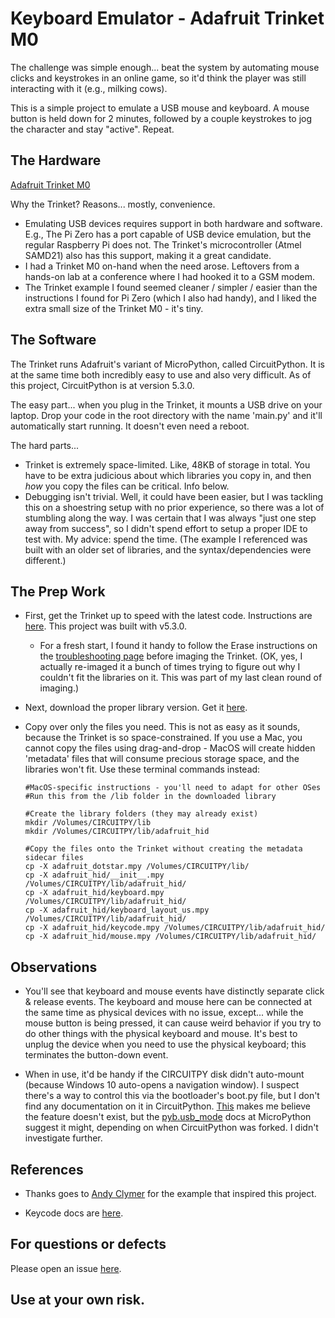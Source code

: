 # Keyboard Emulator - Adafruit Trinket M0

The challenge was simple enough... beat the system by automating mouse clicks and
keystrokes in an online game, so it'd think the player was still interacting with it
(e.g., milking cows).

This is a simple project to emulate a USB mouse and keyboard.  A mouse button is held down
for 2 minutes, followed by a couple keystrokes to jog the character and stay "active".
Repeat.


## The Hardware

[Adafruit Trinket M0](https://learn.adafruit.com/adafruit-trinket-m0-circuitpython-arduino)

Why the Trinket?  Reasons... mostly, convenience.
- Emulating USB devices requires support in both hardware and software.
  E.g., The Pi Zero has a port capable of USB device emulation, but the regular Raspberry
  Pi does not.  The Trinket's microcontroller (Atmel SAMD21) also has this support, making
  it a great candidate.
- I had a Trinket M0 on-hand when the need arose.  Leftovers from a hands-on lab at a
  conference where I had hooked it to a GSM modem.
- The Trinket example I found seemed cleaner / simpler / easier than the instructions I
  found for Pi Zero (which I also had handy), and I liked the extra small size of the
  Trinket M0 - it's tiny.


## The Software

The Trinket runs Adafruit's variant of MicroPython, called CircuitPython.  It is at the
same time both incredibly easy to use and also very difficult.  As of this project,
CircuitPython is at version 5.3.0.

The easy part... when you plug in the Trinket, it mounts a USB drive on your laptop.  Drop
your code in the root directory with the name 'main.py' and it'll automatically start
running.  It doesn't even need a reboot.

The hard parts...
- Trinket is extremely space-limited.  Like, 48KB of storage in total.  You have to be
  extra judicious about which libraries you copy in, and then *how* you copy the files can
  be critical.  Info below.
- Debugging isn't trivial.  Well, it could have been easier, but I was tackling this on a
  shoestring setup with no prior experience, so there was a lot of stumbling along the
  way.  I was certain that I was always "just one step away from success", so I didn't
  spend effort to setup a proper IDE to test with.  My advice: spend the time.
  (The example I referenced was built with an older set of libraries, and the
  syntax/dependencies were different.)


## The Prep Work

- First, get the Trinket up to speed with the latest code.
  Instructions are [here](https://learn.adafruit.com/adafruit-trinket-m0-circuitpython-arduino/circuitpython).
  This project was built with v5.3.0.

    - For a fresh start, I found it handy to follow the Erase instructions on the
      [troubleshooting page](https://learn.adafruit.com/adafruit-trinket-m0-circuitpython-arduino/troubleshooting)
      before imaging the Trinket.  (OK, yes, I actually re-imaged it a bunch of times
      trying to figure out why I couldn't fit the libraries on it.  This was part of my
      last clean round of imaging.)

- Next, download the proper library version.
  Get it [here](https://learn.adafruit.com/welcome-to-circuitpython/circuitpython-libraries).

- Copy over only the files you need.  This is not as easy as it sounds, because the
  Trinket is so space-constrained.  If you use a Mac, you cannot copy the files using
  drag-and-drop - MacOS will create hidden 'metadata' files that will consume precious
  storage space, and the libraries won't fit.  Use these terminal commands instead:

    ```
    #MacOS-specific instructions - you'll need to adapt for other OSes
    #Run this from the /lib folder in the downloaded library
    
    #Create the library folders (they may already exist)
    mkdir /Volumes/CIRCUITPY/lib
    mkdir /Volumes/CIRCUITPY/lib/adafruit_hid

    #Copy the files onto the Trinket without creating the metadata sidecar files
    cp -X adafruit_dotstar.mpy /Volumes/CIRCUITPY/lib/
    cp -X adafruit_hid/__init__.mpy /Volumes/CIRCUITPY/lib/adafruit_hid/
    cp -X adafruit_hid/keyboard.mpy /Volumes/CIRCUITPY/lib/adafruit_hid/
    cp -X adafruit_hid/keyboard_layout_us.mpy /Volumes/CIRCUITPY/lib/adafruit_hid/
    cp -X adafruit_hid/keycode.mpy /Volumes/CIRCUITPY/lib/adafruit_hid/
    cp -X adafruit_hid/mouse.mpy /Volumes/CIRCUITPY/lib/adafruit_hid/
    ```


## Observations

- You'll see that keyboard and mouse events have distinctly separate click & release events.
  The keyboard and mouse here can be connected at the same time as physical devices with
  no issue, except... while the mouse button is being pressed, it can cause weird behavior
  if you try to do other things with the physical keyboard and mouse.  It's best to unplug
  the device when you need to use the physical keyboard; this terminates the button-down
  event.

- When in use, it'd be handy if the CIRCUITPY disk didn't auto-mount (because Windows 10
  auto-opens a navigation window).  I suspect there's a way to control this via the
  bootloader's boot.py file, but I don't find any documentation on it in CircuitPython.
  [This](https://github.com/adafruit/circuitpython/issues/1015) makes me believe the
  feature doesn't exist, but the
  [pyb.usb_mode](http://docs.micropython.org/en/latest/library/pyb.html?highlight=bootloader#pyb.usb_mode)
  docs at MicroPython suggest it might, depending on when CircuitPython was forked.
  I didn't investigate further.


## References

- Thanks goes to [Andy Clymer](https://github.com/andyclymer/minikbd) for the example that
  inspired this project.

- Keycode docs are [here](https://circuitpython.readthedocs.io/projects/hid/en/latest/api.html#adafruit-hid-keycode-keycode).


## For questions or defects

Please open an issue [here](https://github.com/RichardFoo/Trinket-USB-Keyboard/issues).

## Use at your own risk.  
